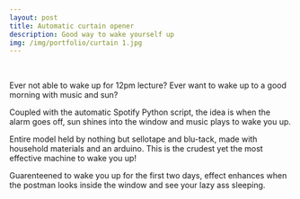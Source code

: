 ```yaml
---
layout: post
title: Automatic curtain opener
description: Good way to wake yourself up
img: /img/portfolio/curtain 1.jpg
---
```

<div class="post-area">
	<img class="block img" src="{{ site.baseurl }}/img/portfolio/curtain 1.jpg" alt="" title="curtain opener"/>
	<img class="block img" src="{{ site.baseurl }}/img/portfolio/motor.jpg" alt="" title="curtain opener"/>
	<img class="block.img" src="{{ site.baseurl }}/img/portfolio/curtain 3.jpg" alt="" title="curtain opener"/>
</div>

Ever not able to wake up for 12pm lecture? Ever want to wake up to a good morning with music and sun?

Coupled with the automatic Spotify Python script, the idea is when the alarm goes off, sun shines into the window and music plays to wake you up. 

Entire model held by nothing but sellotape and blu-tack, made with household materials and an arduino. This is the crudest yet the most effective machine to wake you up!

Guarenteened to wake you up for the first two days, effect enhances when the postman looks inside the window and see your lazy ass sleeping.
